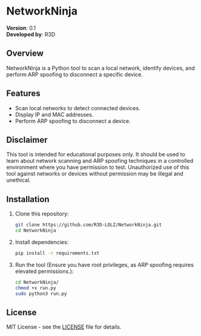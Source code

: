 # NetworkNinja

**Version**: 0.1  
**Developed by**: R3D

## Overview

NetworkNinja is a Python tool to scan a local network, identify devices, and perform ARP spoofing to disconnect a specific device. 

## Features

- Scan local networks to detect connected devices.
- Display IP and MAC addresses.
- Perform ARP spoofing to disconnect a device.
## Disclaimer

This tool is intended for educational purposes only. It should be used to learn about network scanning and ARP spoofing techniques in a controlled environment where you have permission to test. Unauthorized use of this tool against networks or devices without permission may be illegal and unethical.

## Installation

1. Clone this repository:
    ```bash
    git clone https://github.com/R3D-LOLZ/NetworkNinja.git
    cd NetworkNinja
    ```

2. Install dependencies:
    ```bash
    pip install -r requirements.txt
    ```

3. Run the tool (Ensure you have root privileges, as ARP spoofing requires elevated permissions.):
    ```bash
    cd NetworkNinja/
    chmod +x run.py
    sudo python3 run.py
    ```

## License

MIT License - see the [LICENSE](LICENSE) file for details.
